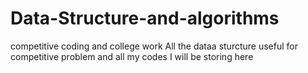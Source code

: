 # Data-Structure-and-algorithms
competitive coding and college work
All the dataa sturcture useful for competitive problem and all my codes I will be storing here
